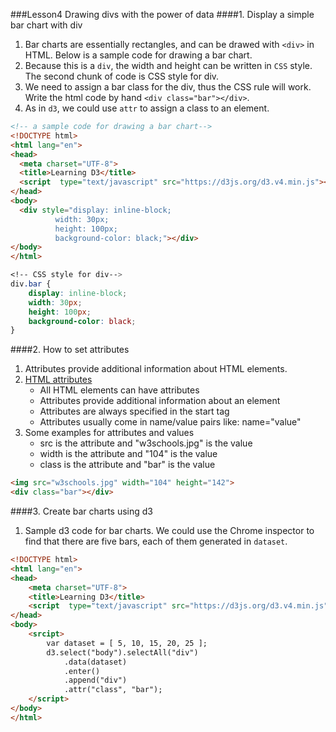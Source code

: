###Lesson4 Drawing divs with the power of data
####1. Display a simple bar chart with div 
1. Bar charts are essentially rectangles, and can be drawed with ```<div>``` in HTML. Below is a sample code for drawing a bar chart.
2. Because this is a ```div```, the width and height can be written in ```CSS``` style. The second chunk of code is CSS style for div.
3. We need to assign a bar class for the div, thus the CSS rule will work. Write the html code by hand ```<div class="bar"></div>```.
4. As in ```d3```, we could use ```attr``` to assign a class to an element.
```HTML
<!-- a sample code for drawing a bar chart-->
<!DOCTYPE html>
<html lang="en">
<head>
  <meta charset="UTF-8">
  <title>Learning D3</title>
  <script  type="text/javascript" src="https://d3js.org/d3.v4.min.js"></script>
</head>
<body>
  <div style="display: inline-block;
          width: 30px;
          height: 100px;
          background-color: black;"></div>
</body>
</html>  
```

```CSS
<!-- CSS style for div-->
div.bar {
    display: inline-block;
    width: 30px;
    height: 100px;
    background-color: black;
}
```
####2. How to set attributes
1. Attributes provide additional information about HTML elements.
2. [HTML attributes](http://www.w3schools.com/html/html_attributes.asp)
    * All HTML elements can have attributes
    * Attributes provide additional information about an element
    * Attributes are always specified in the start tag
    * Attributes usually come in name/value pairs like: name="value"
3. Some examples for attributes and values
    * src is the attribute and "w3schools.jpg" is the value
    * width is the attribute and "104" is the value
    * class is the attribute and "bar" is the value
```HTML
<img src="w3schools.jpg" width="104" height="142">
<div class="bar"></div>
```

####3. Create bar charts using d3
1. Sample d3 code for bar charts. We could use the Chrome inspector to find that there are five bars, each of them generated in ```dataset```.
```HTML
<!DOCTYPE html>
<html lang="en">
<head>
    <meta charset="UTF-8">
    <title>Learning D3</title>
    <script  type="text/javascript" src="https://d3js.org/d3.v4.min.js"></script>
</head>
<body>
    <srcipt>
        var dataset = [ 5, 10, 15, 20, 25 ];
        d3.select("body").selectAll("div")
            .data(dataset)
            .enter()
            .append("div")
            .attr("class", "bar");
    </script>
</body>
</html>  
```
